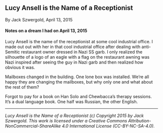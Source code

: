 ## Lucy Ansell is the Name of a Receptionist

By Jack Szwergold, April 13, 2015

#### Notes on a dream I had on April 13, 2015

Lucy Ansell is the name of the receptionist at some cool industrial office. I made out out with her in that cool industrial office after dealing with anti-Semitic restaurant owner dressed in Nazi SS garb. I only realized the silhouette of a logo of an eagle with a flag on the restaurant awning was Nazi inspired after seeing the guy in Nazi garb and then realized how obvious it was.

Mailboxes changed in the building. One lone box was installed. We’re all happy they are changing the mailboxes, but why only one and what about the rest of them?

Forgot to pay for a book on Han Solo and Chewbacca’s therapy sessions. It’s a dual language book. One half was Russian, the other English.

***

*Lucy Ansell is the Name of a Receptionist (c) Copyright 2015 by Jack Szwergold. This work is licensed under a Creative Commons Attribution-NonCommercial-ShareAlike 4.0 International License (CC-BY-NC-SA-4.0).*